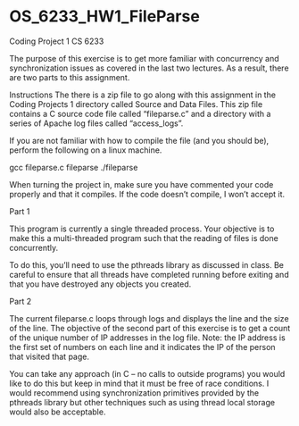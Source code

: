 OS_6233_HW1_FileParse
=====================
Coding Project 1
CS 6233

The purpose of this exercise is to get more familiar with concurrency and synchronization issues as covered in the last two lectures. As a result, there are two parts to this assignment.

Instructions
The there is a zip file to go along with this assignment in the Coding Projects 1 directory called Source and Data Files. This zip file contains a C source code file called “fileparse.c” and a directory with a series of Apache log files called “access_logs”.

If you are not familiar with how to compile the file (and you should be), perform the following on a linux machine.

gcc fileparse.c fileparse
./fileparse <directory>

When turning the project in, make sure you have commented your code properly and that it compiles. If the code doesn’t compile, I won’t accept it.

Part 1

This program is currently a single threaded process. Your objective is to make this a multi-threaded program such that the reading of files is done concurrently.

To do this, you’ll need to use the pthreads library as discussed in class. Be careful to ensure that all threads have completed running before exiting and that you have destroyed any objects you created.

Part 2

The current fileparse.c loops through logs and displays the line and the size of the line. The objective of the second part of this exercise is to get a count of the unique number of IP addresses in the log file. Note: the IP address is the first set of numbers on each line and it indicates the IP of the person that visited that page.

You can take any approach (in C – no calls to outside programs) you would like to do this but keep in mind that it must be free of race conditions. I would recommend using synchronization primitives provided by the pthreads library but other techniques such as using thread local storage would also be acceptable.
